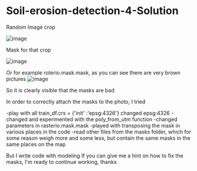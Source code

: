 # Soil-erosion-detection-4-Solution
Random Image crop

![image](https://user-images.githubusercontent.com/36608117/224563583-5267fd5e-9a6f-463a-865e-e56233920ef9.png)

Mask for that crop

![image](https://user-images.githubusercontent.com/36608117/224563637-4410a549-c8c4-4286-adce-4581293c9602.png)

Or for example 
roterio.mask.mask, as you can see there are very brown pictures
![image](https://user-images.githubusercontent.com/36608117/224563663-da329afb-4431-4d7c-b800-f2cc12266b72.png)

So it is clearly visible that the masks are bad

In order to correctly attach the masks to the photo, I tried

-play with all train_df.crs = {'init' :'epsg:4326'} changed epsg:4326
-changed and experimented with the poly_from_utm function
-changed parameters in rasterio.mask.mask
-played with transposing the mask in various places in the code
-read other files from the masks folder, which for some reason weigh more and some less, but contain the same masks in the same places on the map

But I write code with modeling
If you can give me a hint on how to fix the masks, I'm ready to continue working, thanks
